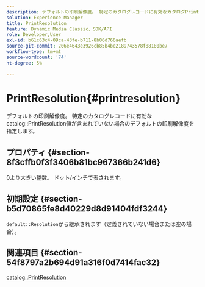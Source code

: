 ```yaml
---
description: デフォルトの印刷解像度。 特定のカタログレコードに有効なカタログPrintResolution値が含まれていない場合に、デフォルトの印刷解像度を指定します。
solution: Experience Manager
title: PrintResolution
feature: Dynamic Media Classic、SDK/API
role: Developer,User
exl-id: b61c63c4-09ca-43fe-b711-8b06d766aefb
source-git-commit: 206e4643e3926cb85b4be2189743578f88180be7
workflow-type: tm+mt
source-wordcount: '74'
ht-degree: 5%

---
```


# PrintResolution{#printresolution}

デフォルトの印刷解像度。 特定のカタログレコードに有効なcatalog::PrintResolution値が含まれていない場合のデフォルトの印刷解像度を指定します。

## プロパティ {#section-8f3cffb0f3f3406b81bc967366b241d6}

0より大きい整数。 ドット/インチで表されます。

## 初期設定 {#section-b5d70865fe8d40229d8d91404fdf3244}

`default::Resolution`から継承されます（定義されていない場合または空の場合）。

## 関連項目 {#section-54f8797a2b694d91a316f0d7414fac32}

[catalog::PrintResolution](../../../../../is-api/image-catalog/image-serving-api-ref/c-image-catalog-reference/c-image-svg-data-reference/c-image-data-reference/r-printresolution-cat.md#reference-4ebb2e136995470b84b7c5e10cb8e5f5)
